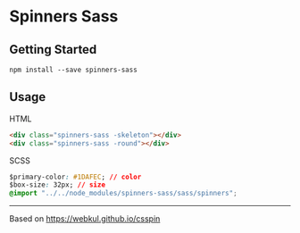# Spinners Sass

## Getting Started
`npm install --save spinners-sass`

## Usage
HTML
```html
<div class="spinners-sass -skeleton"></div>
<div class="spinners-sass -round"></div>
```

SCSS
```css
$primary-color: #1DAFEC; // color
$box-size: 32px; // size
@import "../../node_modules/spinners-sass/sass/spinners";
```

---
Based on https://webkul.github.io/csspin